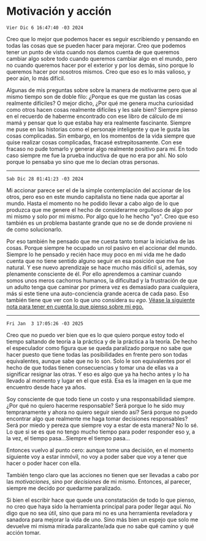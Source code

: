 # Motivación y acción

`Vier Dic 6 16:47:40 -03 2024`

Creo que lo mejor que podemos hacer es seguir escribiendo y pensando en todas las cosas
que se pueden hacer para mejorar.
Creo que podemos tener un punto de vista cuando nos damos cuenta de que queremos cambiar algo
sobre todo cuando queremos cambiar algo en el mundo,
pero no cuando queremos hacer por el exterior y por los demás,
sino porque lo queremos hacer por nosotros mismos.
Creo que eso es lo más valioso, y peor aún, lo más difícil.

Algunas de mis preguntas sobre sobre la manera de motivarme pero
que al mismo tiempo son de doble filo:
¿Porque es que me gustan las cosas realmente difíciles?
O mejor dicho,
¿Por qué me genera mucha curiosidad como otros hacen cosas realmente difíciles y les sale bien?
Siempre pienso en el recuerdo de haberme encontrado con ese libro de cálculo de mi mamá
y pensar que lo que estaba hay era realmente fascinante.
Siempre me puse en las historias como el personaje inteligente y que le gusta las cosas complicadas.
Sin embargo, en los momentos de la vida siempre que quise realizar cosas complicadas,
fracasé estrepitosamente.
Con ese fracaso no pude tomarlo y generar algo realmente positivo para mí.
En todo caso siempre me fue la prueba inductiva de que no era por ahí.
No solo porque lo pensaba yo sino que me lo decían otras personas.

---

`Sab Dic 28 01:41:23 -03 2024`

Mi accionar parece ser el de la simple contemplación del accionar de los otros,
pero eso en este mundo capitalista no tiene nada que aportar al mundo.
Hasta el momento no he podido llevar a cabo algo de lo que produzca que
me genere el hecho de considerarme orgulloso de algo por mi mismo
y solo por mi mismo.
Por algo que lo he hecho "yo".
Creo que eso también es un problema bastante grande que no se de donde proviene
ni de como solucionarlo.

Por eso también he pensado que me cuesta tanto tomar la iniciativa de las cosas.
Porque siempre he ocupado un rol pasivo en el accionar del mundo.
Siempre lo he pensado y recién hace muy poco en mi vida me he dado cuenta que
no tiene sentido alguno seguir en esa posición que me fue natural.
Y ese nuevo aprendizaje se hace mucho más difícil si, además, soy plenamente consciente de él.
Por ello aprendemos a caminar cuando somos unos meros cachorros humanos,
la dificultad y la frustración de que un adulto tenga que caminar por primera vez
es demasiado para cualquiera,
más si este tiene una auto-conciencia grande acerca de cada paso.
Eso también tiene que ver con lo que uno considera su *ego*.
[Véase la siguiente nota para tener en cuenta lo que pienso sobre mi ego.](./on-ego.md)

---

`Fri Jan  3 17:05:26 -03 2025`

Creo que no puedo ver bien que es lo que quiero porque estoy todo el tiempo saltando
de teoría a la práctica y de la práctica a la teoría.
De hecho el especulador como figura que se queda paralizado porque no sabe que hacer puesto que
tiene todas las posibilidades en frente pero son todas equivalentes,
aunque sabe que no lo son.
Solo le son equivalentes por el hecho de que todas tienen consecuencias y
tomar una de ellas va a significar resignar las otras.
Y eso es algo que ya ha hecho antes y lo ha llevado al momento y lugar en el que está.
Esa es la imagen en la que me encuentro desde hace ya años.

Soy consciente de que todo tiene un costo y una responsabilidad siempre.
¿Por qué no quiero hacerme responsable?
Será porque lo he sido muy tempranamente y ahora no quiero seguir siendo así?
Será porque no puedo encontrar algo que realmente me haga tomar decisiones responsables?
Será por miedo y pereza que siempre voy a estar de esta manera?
No lo sé.
Lo que si se es que no tengo mucho tiempo para poder responder eso y,
a la vez,
el tiempo pasa...Siempre el tiempo pasa...

Entonces vuelvo al punto cero:
aunque tome una decisión, en el momento siguiente voy a estar inmóvil,
no voy a poder saber que voy a tener que hacer o poder hacer con ella.

También tengo claro que las acciones no tienen que ser llevadas a cabo por las *motivaciones*,
sino por *decisiones* de mi mismo.
Entonces, al parecer, siempre me decido por quedarme paralizado.

Si bien el escribir hace que quede una constatación de todo lo que pienso,
no creo que haya sido la herramienta principal para poder llegar aquí.
No digo que no sea útil, sino que para mi no es una herramienta reveladora
y sanadora para mejorar la vida de uno.
Sino más bien un espejo que solo me devuelve mi misma mirada paralizante/ada
que no sabe qué camino y qué acción tomar.
